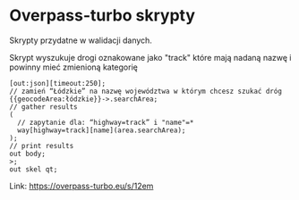 # Overpass-turbo skrypty
Skrypty  przydatne  w walidacji danych.

Skrypt wyszukuje drogi oznakowane jako "track" które mają nadaną nazwę i powinny mieć zmienioną kategorię
```
[out:json][timeout:250];
// zamień “Łódzkie” na nazwę województwa w którym chcesz szukać dróg
{{geocodeArea:łódzkie}}->.searchArea;
// gather results
(
  // zapytanie dla: “highway=track” i "name"=*
  way[highway=track][name](area.searchArea);
);
// print results
out body;
>;
out skel qt;
```
Link: https://overpass-turbo.eu/s/12em
